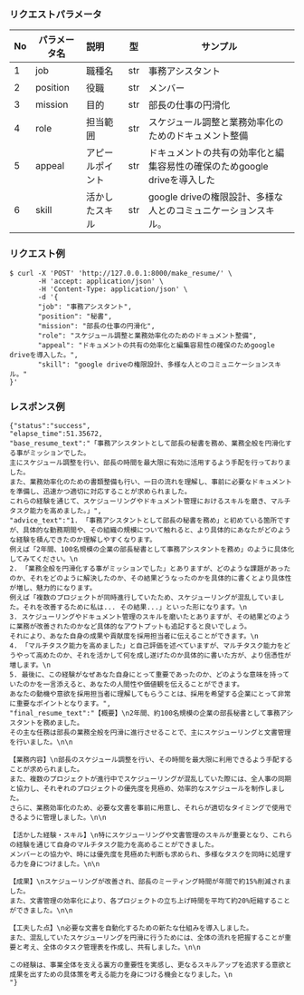 ### リクエストパラメータ
| No  | パラメータ名   | 説明       | 型   | サンプル |
|-----|----------|:---------|-----|--|
| 1   | job      | 職種名      | str | 事務アシスタント |
| 2   | position | 役職       | str | メンバー |
| 3   | mission  | 目的       | str | 部長の仕事の円滑化 |
| 4   | role     | 担当範囲     | str | スケジュール調整と業務効率化のためのドキュメント整備 |
| 5   | appeal   | アピールポイント | str | ドキュメントの共有の効率化と編集容易性の確保のためgoogle driveを導入した |
| 6   | skill    | 活かしたスキル  | str | google driveの権限設計、多様な人とのコミュニケーションスキル。 |


### リクエスト例
```
$ curl -X 'POST' 'http://127.0.0.1:8000/make_resume/' \ 
       -H 'accept: application/json' \
       -H 'Content-Type: application/json' \
       -d '{
       "job": "事務アシスタント",
       "position": "秘書",
       "mission": "部長の仕事の円滑化", 
       "role": "スケジュール調整と業務効率化のためのドキュメント整備",
       "appeal": "ドキュメントの共有の効率化と編集容易性の確保のためgoogle driveを導入した。",
       "skill": "google driveの権限設計、多様な人とのコミュニケーションスキル。"
}'
```

### レスポンス例
```
{"status":"success",
"elapse_time":51.35672,
"base_resume_text":"「事務アシスタントとして部長の秘書を務め、業務全般を円滑化する事がミッションでした。
主にスケジュール調整を行い、部長の時間を最大限に有効に活用するよう手配を行っておりました。
また、業務効率化のための書類整備も行い、一日の流れを理解し、事前に必要なドキュメントを準備し、迅速かつ適切に対応することが求められました。
これらの経験を通じて、スケジューリングやドキュメント管理におけるスキルを磨き、マルチタスク能力を高めました。」",
"advice_text":"1. 「事務アシスタントとして部長の秘書を務め」と初めている箇所ですが、具体的な勤務期間や、その組織の規模について触れると、より具体的にあなたがどのような経験を積んできたのか理解しやすくなります。
例えば「2年間、100名規模の企業の部長秘書として事務アシスタントを務め」のように具体化してみてください。\n
2. 「業務全般を円滑化する事がミッションでした」とありますが、どのような課題があったのか、それをどのように解決したのか、その結果どうなったのかを具体的に書くとより具体性が増し、魅力的になります。
例えば「複数のプロジェクトが同時進行していたため、スケジューリングが混乱していました。それを改善するために私は... その結果...」といった形になります。\n
3. スケジューリングやドキュメント管理のスキルを磨いたとありますが、その結果どのように業務が改善されたのかなど具体的なアウトプットも追記すると良いでしょう。
それにより、あなた自身の成果や貢献度を採用担当者に伝えることができます。\n
4. 「マルチタスク能力を高めました」と自己評価を述べていますが、マルチタスク能力をどうやって高めたのか、それを活かして何を成し遂げたのか具体的に書いた方が、より信憑性が増します。\n
5. 最後に、この経験がなぜあなた自身にとって重要であったのか、どのような意味を持っていたのかを一言添えると、あなたの人間性や価値観を伝えることができます。
あなたの動機や意欲を採用担当者に理解してもらうことは、採用を希望する企業にとって非常に重要なポイントとなります。",
"final_resume_text":"【概要】\n2年間、約100名規模の企業の部長秘書として事務アシスタントを務めました。
その主な任務は部長の業務全般を円滑に進行させることで、主にスケジューリングと文書管理を行いました。\n\n

【業務内容】\n部長のスケジュール調整を行い、その時間を最大限に利用できるよう手配することが求められました。
また、複数のプロジェクトが進行中でスケジューリングが混乱していた際には、全人事の同期と協力し、それぞれのプロジェクトの優先度を見極め、効率的なスケジュールを制作しました。
さらに、業務効率化のため、必要な文書を事前に用意し、それらが適切なタイミングで使用できるように管理しました。\n\n

【活かした経験・スキル】\n特にスケジューリングや文書管理のスキルが重要となり、これらの経験を通じて自身のマルチタスク能力を高めることができました。
メンバーとの協力や、時には優先度を見極めた判断も求められ、多様なタスクを同時に処理する力を身につけました。\n\n

【成果】\nスケジューリングが改善され、部長のミーティング時間が年間で約15%削減されました。
また、文書管理の効率化により、各プロジェクトの立ち上げ時間を平均て約20%短縮することができました。\n\n

【工夫した点】\n必要な文書を自動化するための新たな仕組みを導入しました。
また、混乱していたスケジューリングを円滑に行うためには、全体の流れを把握することが重要と考え、全体のタスク管理表を作成し、共有しました。\n\n

この経験は、事業全体を支える裏方の重要性を実感し、更なるスキルアップを追求する意欲と成果を出すための具体策を考える能力を身につける機会となりました。\n
"}
```